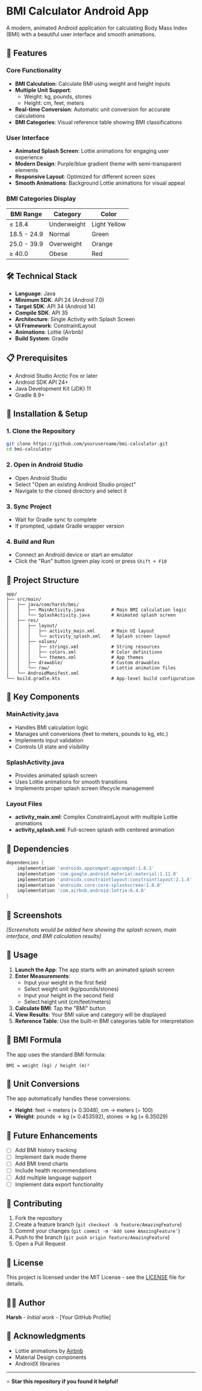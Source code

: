 # BMI Calculator Android App

A modern, animated Android application for calculating Body Mass Index (BMI) with a beautiful user interface and smooth animations.

## 📱 Features

### Core Functionality
- **BMI Calculation**: Calculate BMI using weight and height inputs
- **Multiple Unit Support**: 
  - Weight: kg, pounds, stones
  - Height: cm, feet, meters
- **Real-time Conversion**: Automatic unit conversion for accurate calculations
- **BMI Categories**: Visual reference table showing BMI classifications

### User Interface
- **Animated Splash Screen**: Lottie animations for engaging user experience
- **Modern Design**: Purple/blue gradient theme with semi-transparent elements
- **Responsive Layout**: Optimized for different screen sizes
- **Smooth Animations**: Background Lottie animations for visual appeal

### BMI Categories Display
| BMI Range | Category | Color |
|-----------|----------|-------|
| ≤ 18.4 | Underweight | Light Yellow |
| 18.5 - 24.9 | Normal | Green |
| 25.0 - 39.9 | Overweight | Orange |
| ≥ 40.0 | Obese | Red |

## 🛠️ Technical Stack

- **Language**: Java
- **Minimum SDK**: API 24 (Android 7.0)
- **Target SDK**: API 34 (Android 14)
- **Compile SDK**: API 35
- **Architecture**: Single Activity with Splash Screen
- **UI Framework**: ConstraintLayout
- **Animations**: Lottie (Airbnb)
- **Build System**: Gradle

## 📋 Prerequisites

- Android Studio Arctic Fox or later
- Android SDK API 24+
- Java Development Kit (JDK) 11
- Gradle 8.9+

## 🚀 Installation & Setup

### 1. Clone the Repository
```bash
git clone https://github.com/yourusername/bmi-calculator.git
cd bmi-calculator
```

### 2. Open in Android Studio
- Open Android Studio
- Select "Open an existing Android Studio project"
- Navigate to the cloned directory and select it

### 3. Sync Project
- Wait for Gradle sync to complete
- If prompted, update Gradle wrapper version

### 4. Build and Run
- Connect an Android device or start an emulator
- Click the "Run" button (green play icon) or press `Shift + F10`

## 📁 Project Structure

```
app/
├── src/main/
│   ├── java/com/harsh/bmi/
│   │   ├── MainActivity.java          # Main BMI calculation logic
│   │   └── SplashActivity.java        # Animated splash screen
│   ├── res/
│   │   ├── layout/
│   │   │   ├── activity_main.xml      # Main UI layout
│   │   │   └── activity_splash.xml    # Splash screen layout
│   │   ├── values/
│   │   │   ├── strings.xml            # String resources
│   │   │   ├── colors.xml             # Color definitions
│   │   │   └── themes.xml             # App themes
│   │   ├── drawable/                  # Custom drawables
│   │   └── raw/                       # Lottie animation files
│   └── AndroidManifest.xml
└── build.gradle.kts                   # App-level build configuration
```

## 🎨 Key Components

### MainActivity.java
- Handles BMI calculation logic
- Manages unit conversions (feet to meters, pounds to kg, etc.)
- Implements input validation
- Controls UI state and visibility

### SplashActivity.java
- Provides animated splash screen
- Uses Lottie animations for smooth transitions
- Implements proper splash screen lifecycle management

### Layout Files
- **activity_main.xml**: Complex ConstraintLayout with multiple Lottie animations
- **activity_splash.xml**: Full-screen splash with centered animation

## 🔧 Dependencies

```gradle
dependencies {
    implementation 'androidx.appcompat:appcompat:1.6.1'
    implementation 'com.google.android.material:material:1.11.0'
    implementation 'androidx.constraintlayout:constraintlayout:2.1.4'
    implementation 'androidx.core:core-splashscreen:1.0.0'
    implementation 'com.airbnb.android:lottie:6.4.0'
}
```

## 📱 Screenshots

*[Screenshots would be added here showing the splash screen, main interface, and BMI calculation results]*

## 🚀 Usage

1. **Launch the App**: The app starts with an animated splash screen
2. **Enter Measurements**: 
   - Input your weight in the first field
   - Select weight unit (kg/pounds/stones)
   - Input your height in the second field
   - Select height unit (cm/feet/meters)
3. **Calculate BMI**: Tap the "BMI" button
4. **View Results**: Your BMI value and category will be displayed
5. **Reference Table**: Use the built-in BMI categories table for interpretation

## 🧮 BMI Formula

The app uses the standard BMI formula:
```
BMI = weight (kg) / height (m)²
```

## 🔄 Unit Conversions

The app automatically handles these conversions:
- **Height**: feet → meters (× 0.3048), cm → meters (÷ 100)
- **Weight**: pounds → kg (× 0.453592), stones → kg (× 6.35029)

## 🎯 Future Enhancements

- [ ] Add BMI history tracking
- [ ] Implement dark mode theme
- [ ] Add BMI trend charts
- [ ] Include health recommendations
- [ ] Add multiple language support
- [ ] Implement data export functionality

## 🤝 Contributing

1. Fork the repository
2. Create a feature branch (`git checkout -b feature/AmazingFeature`)
3. Commit your changes (`git commit -m 'Add some AmazingFeature'`)
4. Push to the branch (`git push origin feature/AmazingFeature`)
5. Open a Pull Request

## 📄 License

This project is licensed under the MIT License - see the [LICENSE](LICENSE) file for details.

## 👨‍💻 Author

**Harsh** - *Initial work* - [Your GitHub Profile]

## 🙏 Acknowledgments

- Lottie animations by [Airbnb](https://lottiefiles.com/)
- Material Design components
- AndroidX libraries

---

⭐ **Star this repository if you found it helpful!**
